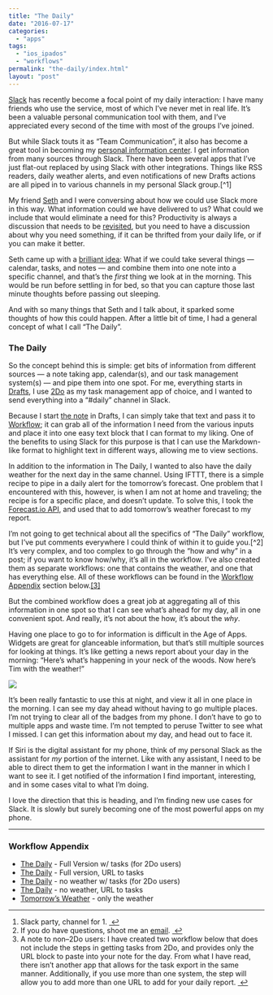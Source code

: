 ```yaml
---
title: "The Daily"
date: "2016-07-17"
categories: 
  - "apps"
tags: 
  - "ios_ipados"
  - "workflows"
permalink: "the-daily/index.html"
layout: "post"
---
```


[Slack](https://geo.itunes.apple.com/us/app/slack-team-communication/id618783545?at=1001l4VZ&ct=nahumck_me) has recently become a focal point of my daily interaction: I have many friends who use the service, most of which I’ve never met in real life. It’s been a valuable personal communication tool with them, and I’ve appreciated every second of the time with most of the groups I’ve joined.

But while Slack touts it as “Team Communication”, it also has become a great tool in becoming my [personal information center](http://sethclifford.me/2015/09/using-slack-as-a-personal-information-center/). I get information from many sources through Slack. There have been several apps that I’ve just flat-out replaced by using Slack with other integrations. Things like RSS readers, daily weather alerts, and even notifications of new Drafts actions are all piped in to various channels in my personal Slack group.[^1]

My friend [Seth](http://sethclifford.me) and I were conversing about how we could use Slack more in this way. What information could we have delivered to us? What could we include that would eliminate a need for this? Productivity is always a discussion that needs to be [revisited](https://overcast.fm/+BZhztAgc/39:10), but you need to have a discussion about why you need something, if it can be thrifted from your daily life, or if you can make it better.

Seth came up with a [brilliant idea](http://sethclifford.me/2016/07/an-update-on-how-im-using-my-private-slack-team): What if we could take several things — calendar, tasks, and notes — and combine them into one note into a specific channel, and that’s the _first_ thing we look at in the morning. This would be run before settling in for bed, so that you can capture those last minute thoughts before passing out sleeping.

And with so many things that Seth and I talk about, it sparked some thoughts of how this could happen. After a little bit of time, I had a general concept of what I call “The Daily”.

### The Daily

So the concept behind this is simple: get bits of information from different sources — a note taking app, calendar(s), and our task management system(s) — and pipe them into one spot. For me, everything starts in [Drafts](https://geo.itunes.apple.com/us/app/drafts-4-quickly-capture-notes/id905337691?at=1001l4VZ&ct=nahumck_me), I use [2Do](https://geo.itunes.apple.com/us/app/2do/id303656546?at=1001l4VZ&ct=nahumck_me) as my task management app of choice, and I wanted to send everything into a “#daily” channel in Slack.

Because I start [the note](https://www.nahumck.me/how-to-apply-the-note) in Drafts, I can simply take that text and pass it to [Workflow](https://geo.itunes.apple.com/us/app/workflow-powerful-automation/id915249334?at=1001l4VZ&ct=nahumck_me); it can grab all of the information I need from the various inputs and place it into one easy text block that I can format to my liking. One of the benefits to using Slack for this purpose is that I can use the Markdown-like format to highlight text in different ways, allowing me to view sections.

In addition to the information in The Daily, I wanted to also have the daily weather for the next day in the same channel. Using IFTTT, there is a simple recipe to pipe in a daily alert for the tomorrow’s forecast. One problem that I encountered with this, however, is when I am not at home and traveling; the recipe is for a specific place, and doesn’t update. To solve this, I took the [Forecast.io API](https://developer.forecast.io/), and used that to add tomorrow’s weather forecast to my report.

I’m not going to get technical about all the specifics of “The Daily” workflow, but I’ve put comments everywhere I could think of within it to guide you.[^2] It’s very complex, and too complex to go through the “how and why” in a post; if you want to know how/why, it’s all in the workflow. I’ve also created them as separate workflows: one that contains the weather, and one that has everything else. All of these workflows can be found in the [Workflow Appendix](https://www.nahumck.me/the-daily/#workflow-appendix) section below.[\[3\]](#fn-3 "see footnote")

But the combined workflow does a great job at aggregating all of this information in one spot so that I can see what’s ahead for my day, all in one convenient spot. And really, it’s not about the how, it’s about the _why_.

Having one place to go to for information is difficult in the Age of Apps. Widgets are great for glanceable information, but that’s still multiple sources for looking at things. It’s like getting a news report about your day in the morning: “Here’s what’s happening in your neck of the woods. Now here’s Tim with the weather!”

![](/images/The-Daily-Slack.jpeg)

It’s been really fantastic to use this at night, and view it all in one place in the morning. I can see my day ahead without having to go multiple places. I’m not trying to clear all of the badges from my phone. I don’t have to go to multiple apps and waste time. I’m not tempted to peruse Twitter to see what I missed. I can get this information about my day, and head out to face it.

If Siri is the digital assistant for my phone, think of my personal Slack as the assistant for _my_ portion of the internet. Like with any assistant, I need to be able to direct them to get the information I want in the manner in which I want to see it. I get notified of the information I find important, interesting, and in some cases vital to what I’m doing.

I love the direction that this is heading, and I’m finding new use cases for Slack. It is slowly but surely becoming one of the most powerful apps on my phone.

* * *

### Workflow Appendix

- [The Daily](https://workflow.is/workflows/ea41736317e04a03808118c470f58693) - Full Version w/ tasks (for 2Do users)
- [The Daily](https://workflow.is/workflows/25e6732c3eb5463cb5f43dd40ec82b7c) - Full version, URL to tasks
- [The Daily](https://workflow.is/workflows/21f96903f087421294342a09e635781b) - no weather w/ tasks (for 2Do users)
- [The Daily](https://workflow.is/workflows/7820b1e043444b83bc34c8e411fb14ab) - no weather, URL to tasks
- [Tomorrow’s Weather](https://workflow.is/workflows/f883989919a64d1ba5cf83fb222a2acc) - only the weather

* * *

1. Slack party, channel for 1. [ ↩](#fnref-1 "return to article")
2. If you do have questions, shoot me an [email](mailto:tim@nahumck.me). [ ↩](#fnref-2 "return to article")
3. A note to non–2Do users: I have created two workflow below that does not include the steps in getting tasks from 2Do, and provides only the URL block to paste into your note for the day. From what I have read, there isn’t another app that allows for the task export in the same manner. Additionally, if you use more than one system, the step will allow you to add more than one URL to add for your daily report. [ ↩](#fnref-3 "return to article")
